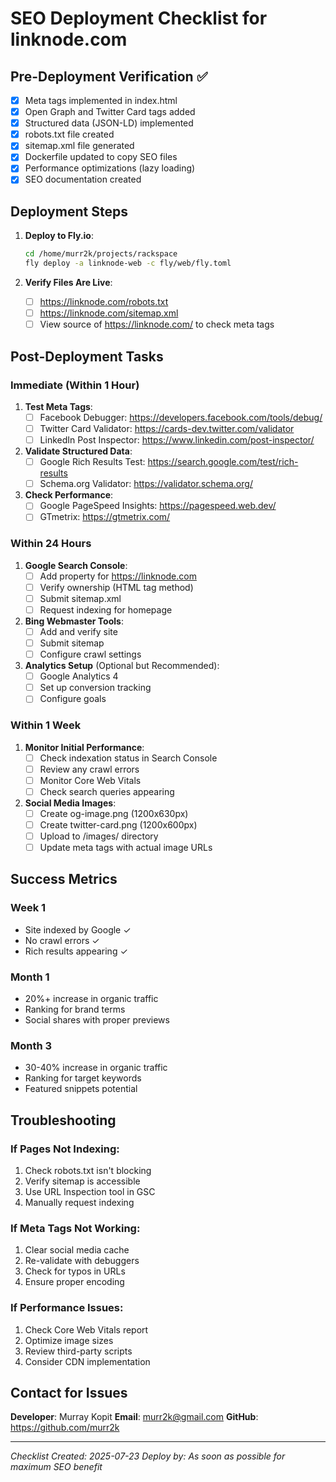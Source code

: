 # SEO Deployment Checklist for linknode.com

## Pre-Deployment Verification ✅

- [x] Meta tags implemented in index.html
- [x] Open Graph and Twitter Card tags added
- [x] Structured data (JSON-LD) implemented
- [x] robots.txt file created
- [x] sitemap.xml file generated
- [x] Dockerfile updated to copy SEO files
- [x] Performance optimizations (lazy loading)
- [x] SEO documentation created

## Deployment Steps

1. **Deploy to Fly.io**:
   ```bash
   cd /home/murr2k/projects/rackspace
   fly deploy -a linknode-web -c fly/web/fly.toml
   ```

2. **Verify Files Are Live**:
   - [ ] https://linknode.com/robots.txt
   - [ ] https://linknode.com/sitemap.xml
   - [ ] View source of https://linknode.com/ to check meta tags

## Post-Deployment Tasks

### Immediate (Within 1 Hour)

1. **Test Meta Tags**:
   - [ ] Facebook Debugger: https://developers.facebook.com/tools/debug/
   - [ ] Twitter Card Validator: https://cards-dev.twitter.com/validator
   - [ ] LinkedIn Post Inspector: https://www.linkedin.com/post-inspector/

2. **Validate Structured Data**:
   - [ ] Google Rich Results Test: https://search.google.com/test/rich-results
   - [ ] Schema.org Validator: https://validator.schema.org/

3. **Check Performance**:
   - [ ] Google PageSpeed Insights: https://pagespeed.web.dev/
   - [ ] GTmetrix: https://gtmetrix.com/

### Within 24 Hours

1. **Google Search Console**:
   - [ ] Add property for https://linknode.com
   - [ ] Verify ownership (HTML tag method)
   - [ ] Submit sitemap.xml
   - [ ] Request indexing for homepage

2. **Bing Webmaster Tools**:
   - [ ] Add and verify site
   - [ ] Submit sitemap
   - [ ] Configure crawl settings

3. **Analytics Setup** (Optional but Recommended):
   - [ ] Google Analytics 4
   - [ ] Set up conversion tracking
   - [ ] Configure goals

### Within 1 Week

1. **Monitor Initial Performance**:
   - [ ] Check indexation status in Search Console
   - [ ] Review any crawl errors
   - [ ] Monitor Core Web Vitals
   - [ ] Check search queries appearing

2. **Social Media Images**:
   - [ ] Create og-image.png (1200x630px)
   - [ ] Create twitter-card.png (1200x600px)
   - [ ] Upload to /images/ directory
   - [ ] Update meta tags with actual image URLs

## Success Metrics

### Week 1
- Site indexed by Google ✓
- No crawl errors ✓
- Rich results appearing ✓

### Month 1
- 20%+ increase in organic traffic
- Ranking for brand terms
- Social shares with proper previews

### Month 3
- 30-40% increase in organic traffic
- Ranking for target keywords
- Featured snippets potential

## Troubleshooting

### If Pages Not Indexing:
1. Check robots.txt isn't blocking
2. Verify sitemap is accessible
3. Use URL Inspection tool in GSC
4. Manually request indexing

### If Meta Tags Not Working:
1. Clear social media cache
2. Re-validate with debuggers
3. Check for typos in URLs
4. Ensure proper encoding

### If Performance Issues:
1. Check Core Web Vitals report
2. Optimize image sizes
3. Review third-party scripts
4. Consider CDN implementation

## Contact for Issues

**Developer**: Murray Kopit
**Email**: murr2k@gmail.com
**GitHub**: https://github.com/murr2k

---

*Checklist Created: 2025-07-23*
*Deploy by: As soon as possible for maximum SEO benefit*